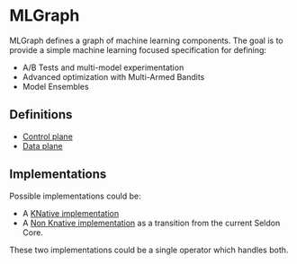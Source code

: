 # MLGraph

MLGraph defines a graph of machine learning components. The goal is to provide a simple machine learning focused 
specification for defining:

  * A/B Tests and multi-model experimentation
  * Advanced optimization with Multi-Armed Bandits
  * Model Ensembles
  
## Definitions
 
  * [Control plane](control-plane.md)
  * [Data plane](data-plane.md)

## Implementations

Possible implementations could be:

   * A [KNative implementation](knative-impl.md) 
   * A [Non Knative implementation](seldon-impl.md) as a transition from the current Seldon Core.

These two implementations could be a single operator which handles both.


